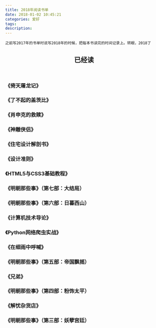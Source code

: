 ```yaml
---
title: 2018年阅读书单
date: 2018-01-02 10:45:21
categories: 爱好
tags:
description:
---
```

  
`之前写2017年的书单时说写2018年的时候，把每本书读完的时间记录上。转眼，2018了`

<article>
    <header style="text-align:center;"><h1>已经读</h1></header>
    <h3><attr title="金庸 著 2018年5月24号">《倚天屠龙记》</attr></h3>
    <h3><attr title="[美国] 弗·司各特·菲茨杰拉德 著   邓若虚 译 2018年5月9号">《了不起的盖茨比》</attr></h3>
    <h3><attr title="[美国] 斯蒂芬·金 著   施寄青/赵永芬/齐若兰 译 2018年4月23号">《肖申克的救赎》</attr></h3>
    <h3><attr title="金庸 著 2018年4月18号">《神雕侠侣》</attr></h3>
    <h3><attr title="[日本] 增田奏 著   赵可 译 2018年4月8号">《住宅设计解剖书》</attr></h3>
    <h3><attr title="[美国] 伊莱恩·格里芬 著   张加楠 译 2018年4月5号">《设计准则》</attr></h3>
    <h3><attr title="[美国] Elizabeth Castro/Bruce Hyslop 著   望以文 译 2018年3月15号">《HTML5与CSS3基础教程》</attr></h3>
    <h3><attr title="当年明月 著 2018年3月15号">《明朝那些事》（第七部：大结局）</attr></h3>
    <h3><attr title="当年明月 著 2018年3月13号">《明朝那些事》（第六部：日暮西山）</attr></h3>
    <h3><attr title="赵一鸣 著 2018年3月11号">《计算机技术导论》</attr></h3>
    <h3><attr title="胡松涛 著 2018年3月10号">《Python网络爬虫实战》</attr></h3>
    <h3><attr title="余华 著 2018年3月10号">《在细雨中呼喊》</attr></h3>
    <h3><attr title="当年明月 著 2018年3月3号">《明朝那些事》（第五部：帝国飘摇）</attr></h3>
    <h3><attr title="余华 著 2018年2月11号">《兄弟》</attr></h3>
    <h3><attr title="当年明月 著 2018年2月5号">《明朝那些事》（第四部：粉饰太平）</attr></h3>
    <h3><attr title="东野圭吾 著   李盈春 译 2018年1月25号">《解忧杂货店》</attr></h3>
    <h3><attr title="当年明月 著 2018年1月20号">《明朝那些事》（第三部：妖孽宫廷）</attr></h3>
</article>